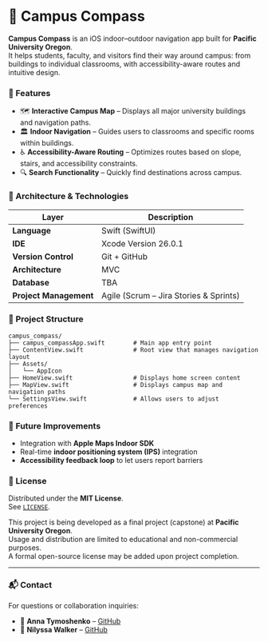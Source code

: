 # 🧭 Campus Compass

**Campus Compass** is an iOS indoor–outdoor navigation app built for **Pacific University Oregon**.  
It helps students, faculty, and visitors find their way around campus: from buildings to individual classrooms, with accessibility-aware routes and intuitive design.

### 🎯 Features

- 🗺️ **Interactive Campus Map** – Displays all major university buildings and navigation paths.  
- 🏛️ **Indoor Navigation** – Guides users to classrooms and specific rooms within buildings.  
- ♿ **Accessibility-Aware Routing** – Optimizes routes based on slope, stairs, and accessibility constraints.  
- 🔍 **Search Functionality** – Quickly find destinations across campus.  

### 🧱 Architecture & Technologies
| Layer | Description |
|-------|--------------|
| **Language** | Swift (SwiftUI) |
| **IDE** | Xcode Version 26.0.1 |
| **Version Control** | Git + GitHub  |
| **Architecture** | MVC |
| **Database** | TBA |
| **Project Management** | Agile (Scrum – Jira Stories & Sprints) |

### 🧩 Project Structure

```
campus_compass/
├── campus_compassApp.swift        # Main app entry point
├── ContentView.swift              # Root view that manages navigation layout
├── Assets/                        
│   └── AppIcon
├── HomeView.swift                 # Displays home screen content
├── MapView.swift                  # Displays campus map and navigation paths
└── SettingsView.swift             # Allows users to adjust preferences
```


### 🧪 Future Improvements

- Integration with **Apple Maps Indoor SDK**
- Real-time **indoor positioning system (IPS)** integration  
- **Accessibility feedback loop** to let users report barriers  

### 🧾 License

Distributed under the **MIT License**.  
See [`LICENSE`](LICENSE).

This project is being developed as a final project (capstone) at **Pacific University Oregon**.  
Usage and distribution are limited to educational and non-commercial purposes.  
A formal open-source license may be added upon project completion.

---

### 📬 Contact

For questions or collaboration inquiries:  
- 📧 **Anna Tymoshenko** – [GitHub](https://github.com/annat7m)
- 📧 **Nilyssa Walker** – [GitHub](https://github.com/Lyssa-walker)
